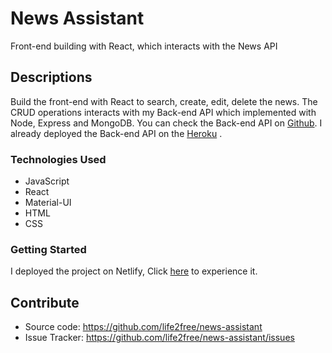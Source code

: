 # News Assistant

Front-end building with React, which interacts with the News API

## Descriptions

Build the front-end with React to search, create, edit, delete the news. The CRUD operations interacts with my Back-end API which implemented with Node, Express and MongoDB. You can check the Back-end API on [Github](https://github.com/life2free/express-mongodb-api). I already deployed the Back-end API on the [Heroku](https://express-news-api.herokuapp.com/v1) .

### Technologies Used

- JavaScript
- React
- Material-UI
- HTML
- CSS

### Getting Started

I deployed the project on Netlify, Click [here](https://thunderous-news-assistant.netlify.app) to experience it.

## Contribute

- Source code: https://github.com/life2free/news-assistant
- Issue Tracker: https://github.com/life2free/news-assistant/issues
